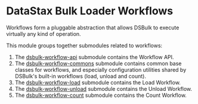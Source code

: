 # DataStax Bulk Loader Workflows

Workflows form a pluggable abstraction that allows DSBulk to execute virtually any kind of 
operation.

This module groups together submodules related to workflows:

1. The [dsbulk-workflow-api](./api) submodule contains the Workflow API.
2. The [dsbulk-workflow-commons](./commons) submodule contains common base classes for workflows,
   and especially configuration utilities shared by DSBulk's built-in workflows (load, unload and 
   count).
3. The [dsbulk-workflow-load](./load) submodule contains the Load Workflow.
4. The [dsbulk-workflow-unload](./unload) submodule contains the Unload Workflow.
5. The [dsbulk-workflow-count](./count) submodule contains the Count Workflow.
